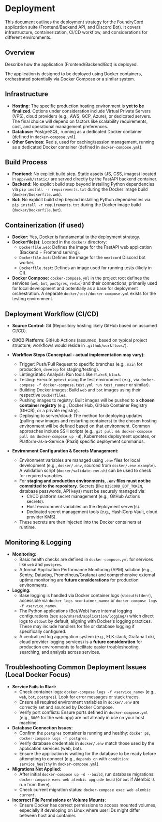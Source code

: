 # Deployment

This document outlines the deployment strategy for the [FoundryCord](../../../1_introduction/glossary.md#foundrycord) application suite (Frontend/Backend API, and Discord Bot). It covers infrastructure, containerization, CI/CD workflow, and considerations for different environments.

## Overview

Describe how the application (Frontend/Backend/Bot) is deployed.

The application is designed to be deployed using Docker containers, orchestrated potentially via Docker Compose or a similar system.

## Infrastructure

*   **Hosting:** The specific production hosting environment is **yet to be finalized**. Options under consideration include Virtual Private Servers (VPS), cloud providers (e.g., AWS, GCP, Azure), or dedicated servers. The final choice will depend on factors like scalability requirements, cost, and operational management preferences.
*   **Database:** PostgreSQL, running as a dedicated Docker container (defined in `docker-compose.yml`).
*   **Other Services:** Redis, used for caching/session management, running as a dedicated Docker container (defined in `docker-compose.yml`).

## Build Process

*   **Frontend:** No explicit build step. Static assets (JS, CSS, images) located in `app/web/static/` are served directly by the FastAPI backend container.
*   **Backend:** No explicit build step beyond installing Python dependencies via `pip install -r requirements.txt` during the Docker image build (`docker/Dockerfile.web`).
*   **Bot:** No explicit build step beyond installing Python dependencies via `pip install -r requirements.txt` during the Docker image build (`docker/Dockerfile.bot`).

## Containerization (if used)

*   **Docker:** Yes, Docker is fundamental to the deployment strategy.
*   **Dockerfile(s):** Located in the `docker/` directory:
    *   `Dockerfile.web`: Defines the image for the FastAPI web application (Backend + Frontend serving).
    *   `Dockerfile.bot`: Defines the image for the `nextcord` Discord bot worker.
    *   `Dockerfile.test`: Defines an image used for running tests (likely in CI).
*   **Docker Compose:** `docker-compose.yml` in the project root defines the services (`web`, `bot`, `postgres`, `redis`) and their connections, primarily used for local development and potentially as a base for deployment orchestration. A separate `docker/test/docker-compose.yml` exists for the testing environment.

## Deployment Workflow (CI/CD)

*   **Source Control:** Git (Repository hosting likely GitHub based on assumed CI/CD).
*   **CI/CD Platform:** GitHub Actions (assumed, based on typical project structure; workflows would reside in `.github/workflows/`).
*   **Workflow Steps (Conceptual - actual implementation may vary):**
    *   Trigger: Push/Pull Request to specific branches (e.g., `main` for production, `develop` for staging/testing).
    *   Linting/Static Analysis: Run tools like `flake8`, `black`.
    *   Testing: Execute `pytest` using the test environment (e.g., via `docker-compose -f docker-compose.test.yml run test_runner` or similar).
    *   Building Docker images: Build `web` and `bot` images using their respective `Dockerfiles`.
    *   Pushing images to registry: Built images will be pushed to a **chosen container registry** (e.g., Docker Hub, GitHub Container Registry (GHCR), or a private registry).
    *   Deploying to server/cloud: The method for deploying updates (pulling new images and restarting containers) to the chosen hosting environment will be defined based on that environment. Common approaches include SSH scripts (e.g., `git pull && docker-compose pull && docker-compose up -d`), Kubernetes deployment updates, or Platform-as-a-Service (PaaS) specific deployment commands.

*   **Environment Configuration & Secrets Management:**
    *   Environment variables are managed using `.env` files for local development (e.g., `docker/.env`, sourced from `docker/.env.example`). A validation script (`docker/validate-env.sh`) can be used to check for required variables.
    *   For **staging and production environments, `.env` files must not be committed to the repository.** Secrets (like `DISCORD_BOT_TOKEN`, database passwords, API keys) must be securely managed via:
        *   CI/CD platform secret management (e.g., GitHub Actions secrets).
        *   Host environment variables on the deployment server(s).
        *   Dedicated secret management tools (e.g., HashiCorp Vault, cloud provider KMS).
    *   These secrets are then injected into the Docker containers at runtime.

## Monitoring & Logging

*   **Monitoring:**
    *   Basic health checks are defined in `docker-compose.yml` for services like `web` and `postgres`.
    *   A formal Application Performance Monitoring (APM) solution (e.g., Sentry, Datadog, Prometheus/Grafana) and comprehensive external uptime monitoring are **future considerations** for production environments.
*   **Logging:**
    *   Base logging is handled via Docker container logs (`stdout`/`stderr`), accessible via `docker logs <container_name>` or `docker-compose logs -f <service_name>`.
    *   The Python applications (Bot/Web) have internal logging configurations (see `app/shared/application/logging/`) which direct logs to `stdout` by default, aligning with Docker\'s logging practices. These may include handlers for file or database logging if specifically configured.
    *   A centralized log aggregation system (e.g., ELK stack, Grafana Loki, cloud provider logging services) is a **future consideration** for production environments to facilitate easier troubleshooting, searching, and analysis across services.

## Troubleshooting Common Deployment Issues (Local Docker Focus)

*   **Service Fails to Start:**
    *   Check container logs: `docker-compose logs -f <service_name>` (e.g., `web`, `bot`, `postgres`). Look for error messages or stack traces.
    *   Ensure all required environment variables in `docker/.env` are correctly set and sourced by Docker Compose.
    *   Verify port conflicts: Ensure ports defined in `docker-compose.yml` (e.g., `8000` for the web app) are not already in use on your host machine.
*   **Database Connection Issues:**
    *   Confirm the `postgres` container is running and healthy: `docker ps`, `docker-compose logs -f postgres`.
    *   Verify database credentials in `docker/.env` match those used by the application services (web, bot).
    *   Ensure the application is waiting for the database to be ready before attempting to connect (e.g., `depends_on` with `condition: service_healthy` in `docker-compose.yml`).
*   **Migrations Not Applied:**
    *   After initial `docker-compose up -d --build`, run database migrations: `docker-compose exec web alembic upgrade head` (or `bot` if Alembic is run from there).
    *   Check current migration status: `docker-compose exec web alembic current`.
*   **Incorrect File Permissions or Volume Mounts:**
    *   Ensure Docker has correct permissions to access mounted volumes, especially if developing on Linux where user IDs might differ between host and container. 